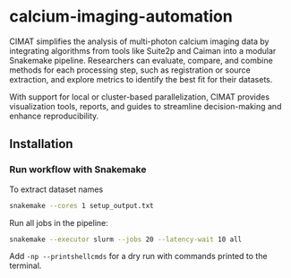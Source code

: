 # calcium-imaging-automation

CIMAT simplifies the analysis of multi-photon calcium imaging data by integrating algorithms from tools like Suite2p and Caiman into a modular Snakemake pipeline. Researchers can evaluate, compare, and combine methods for each processing step, such as registration or source extraction, and explore metrics to identify the best fit for their datasets.

With support for local or cluster-based parallelization, CIMAT provides visualization tools, reports, and guides to streamline decision-making and enhance reproducibility.

## Installation


### Run workflow with Snakemake
To extract dataset names
```bash
snakemake --cores 1 setup_output.txt
```

Run all jobs in the pipeline:
```bash
snakemake --executor slurm --jobs 20 --latency-wait 10 all
```
Add `-np --printshellcmds` for a dry run with commands printed to the terminal.
